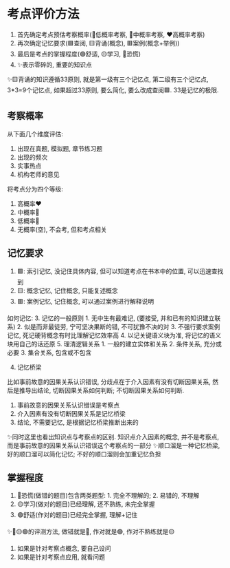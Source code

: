 

# 考点评价方法

1. 首先确定考点预估考察概率(💚低概率考察, 💛中概率考察, ❤️高概率考察)
2. 再次确定记忆要求(🟩查阅, 🟨背诵(概念), 🟥案例(概念+举例))
3. 最后是考点的掌握程度(🟢舒适, 🟡学习, 🔴恐慌)
4. ✨表示零碎的, 重要的知识点

✨🟨背诵的知识遵循33原则, 就是第一级有三个记忆点, 第二级有三个记忆点, 3*3=9个记忆点, 如果超过33原则, 要么简化, 要么改成查阅🟩. 33是记忆的极限.


## 考察概率
从下面几个维度评估:
1. 出现在真题, 模拟题, 章节练习题
2. 出现的频次
3. 实事热点
4. 机构老师的意见

将考点分为四个等级:
1. 高概率❤️
2. 中概率💛
3. 低概率💚
4. 无概率(空), 不会考, 但和考点相关 

## 记忆要求

1. 🟩: 索引记忆, 没记住具体内容, 但可以知道考点在书本中的位置, 可以迅速查找到
2. 🟨: 概念记忆, 记住概念, 只能复述概念
3. 🟥: 案例记忆, 记住概念, 可以通过案例进行解释说明


如何记忆: 
3. 记忆的一般原则
    1. 无中生有最难记, (要接受, 并和已有的知识建立联系)
    2. 似是而非最徒劳, 宁可坚决果断的错, 不可犹豫不决的对
    3. 不强行要求案例记忆, 死记硬背概念有时比理解记忆效率高
    4. 以记关键语义块为准, 将记忆的语义块用自己的话还原
    5. 理清逻辑关系
        1. 一般的建立实体和关系
        2. 条件关系, 充分或必要
        3. 集合关系, 包含或不包含

4. 记忆桥梁

  比如事前故意的因果关系认识错误, 分歧点在于介入因素有没有切断因果关系, 然后是推导出结论, 切断因果关系如何判断; 不切断因果关系如何判断.

  1. 事前故意的因果关系认识错误是考察点
  2. 介入因素有没有切断因果关系是记忆桥梁
  3. 结论, 不需要记忆, 是根据记忆桥梁推断出来的

  ✨同时这里也看出知识点与考察点的区别. 知识点介入因素的概念, 并不是考察点, 而是事前故意的因果关系认识错误这个考察点的一部分
  ✨顺口溜是一种记忆桥梁, 好的顺口溜可以简化记忆; 不好的顺口溜则会加重记忆负担



## 掌握程度
1. 🔴恐慌(做错的题目)包含两类题型: 1. 完全不理解的; 2. 易错的, 不理解
2. 🟡学习(做对的题目)已经理解, 还不熟练, 未完全掌握
3. 🟢舒适(作对的题目)已经完全掌握, 理解+记住

✨🔴🟡🟢的评测方法, 做错就是🔴, 作对就是🟢, 作对不熟练就是🟡
1. 如果是针对考察点概念, 要自己设问
2. 如果是针对考察点应用, 就看问题